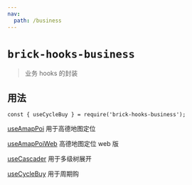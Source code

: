 ```yaml
---
nav:
  path: /business
---
```


# `brick-hooks-business`

> 业务 hooks 的封装

## 用法

```
const { useCycleBuy } = require('brick-hooks-business');
```

[useAmapPoi](./src/useAmapPoi/README.md) 用于高德地图定位

[useAmapPoiWeb](./src/useAmapPoiWeb/README.md) 高德地图定位 web 版

[useCascader](./src/useCascader/README.md) 用于多级树展开

[useCycleBuy](./src/useCycleBuy/README.md) 用于周期购
